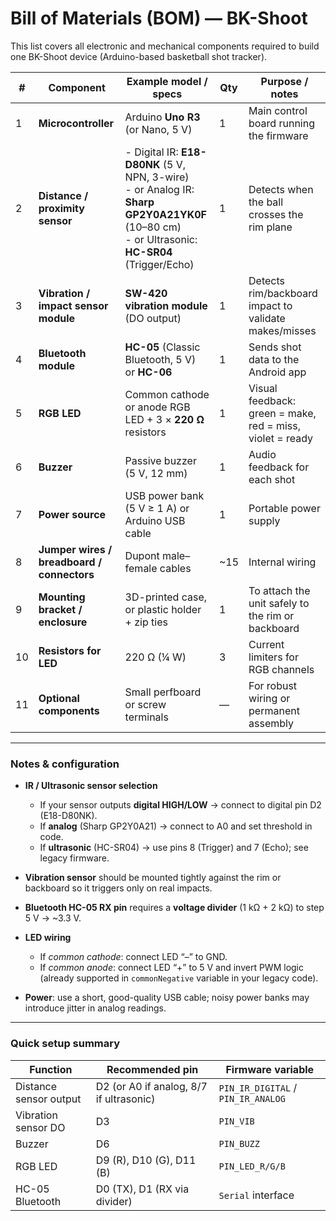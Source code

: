 # Bill of Materials (BOM) — BK-Shoot

This list covers all electronic and mechanical components required to build one BK-Shoot device (Arduino-based basketball shot tracker).

| # | Component | Example model / specs | Qty | Purpose / notes |
|---|------------|----------------------|-----|------------------|
| 1 | **Microcontroller** | Arduino **Uno R3** (or Nano, 5 V) | 1 | Main control board running the firmware |
| 2 | **Distance / proximity sensor** | - Digital IR: **E18-D80NK** (5 V, NPN, 3-wire) <br> - or Analog IR: **Sharp GP2Y0A21YK0F** (10–80 cm) <br> - or Ultrasonic: **HC-SR04** (Trigger/Echo) | 1 | Detects when the ball crosses the rim plane |
| 3 | **Vibration / impact sensor module** | **SW-420 vibration module** (DO output) | 1 | Detects rim/backboard impact to validate makes/misses |
| 4 | **Bluetooth module** | **HC-05** (Classic Bluetooth, 5 V) <br> or **HC-06** | 1 | Sends shot data to the Android app |
| 5 | **RGB LED** | Common cathode or anode RGB LED + 3 × **220 Ω** resistors | 1 | Visual feedback: green = make, red = miss, violet = ready |
| 6 | **Buzzer** | Passive buzzer (5 V, 12 mm) | 1 | Audio feedback for each shot |
| 7 | **Power source** | USB power bank (5 V ≥ 1 A) or Arduino USB cable | 1 | Portable power supply |
| 8 | **Jumper wires / breadboard / connectors** | Dupont male–female cables | ~15 | Internal wiring |
| 9 | **Mounting bracket / enclosure** | 3D-printed case, or plastic holder + zip ties | 1 | To attach the unit safely to the rim or backboard |
| 10 | **Resistors for LED** | 220 Ω (¼ W) | 3 | Current limiters for RGB channels |
| 11 | **Optional components** | Small perfboard or screw terminals | — | For robust wiring or permanent assembly |

---

### Notes & configuration

- **IR / Ultrasonic sensor selection**
  - If your sensor outputs **digital HIGH/LOW** → connect to digital pin D2 (E18-D80NK).
  - If **analog** (Sharp GP2Y0A21) → connect to A0 and set threshold in code.
  - If **ultrasonic** (HC-SR04) → use pins 8 (Trigger) and 7 (Echo); see legacy firmware.

- **Vibration sensor** should be mounted tightly against the rim or backboard so it triggers only on real impacts.

- **Bluetooth HC-05 RX pin** requires a **voltage divider** (1 kΩ + 2 kΩ) to step 5 V → ~3.3 V.

- **LED wiring**
  - If *common cathode*: connect LED “–” to GND.  
  - If *common anode*: connect LED “+” to 5 V and invert PWM logic (already supported in `commonNegative` variable in your legacy code).

- **Power**: use a short, good-quality USB cable; noisy power banks may introduce jitter in analog readings.

---

### Quick setup summary

| Function | Recommended pin | Firmware variable |
|-----------|-----------------|------------------|
| Distance sensor output | D2 (or A0 if analog, 8/7 if ultrasonic) | `PIN_IR_DIGITAL` / `PIN_IR_ANALOG` |
| Vibration sensor DO | D3 | `PIN_VIB` |
| Buzzer | D6 | `PIN_BUZZ` |
| RGB LED | D9 (R), D10 (G), D11 (B) | `PIN_LED_R/G/B` |
| HC-05 Bluetooth | D0 (TX), D1 (RX via divider) | `Serial` interface |